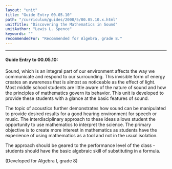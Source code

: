 ```yaml
---
layout: "unit"
title: "Guide Entry 00.05.10"
path: "/curriculum/guides/2000/5/00.05.10.x.html"
unitTitle: "Discovering the Mathematics in Sound"
unitAuthor: "Lewis L. Spence"
keywords: ""
recommendedFor: "Recommended for Algebra, grade 8."
---
```

<body>
<hr/>
<h4>
Guide Entry to 00.05.10:
</h4>
Sound, which is an integral part of our environment affects the way we communicate and respond to our surrounding.  This invisible form of energy creates an awareness that is almost as noticeable as the effect of light.  Most middle school students are little aware of the nature of sound and how the principles of mathematics govern its behavior.  This unit is developed to provide these students with a glance at the basic features of sound.
<p>
The topic of acoustics further demonstrates how sound can be manipulated to provide desired results for a good hearing environment for speech or music.  The interdisciplinary approach to these ideas allows student the opportunity to use mathematics to interpret the science. The primary objective is to create more interest in mathematics as students have the experience of using mathematics as a tool and not in the usual isolation.
</p>
<p>
The approach should be geared to the performance level of the class - students should have the basic algebraic skill of substituting in a formula.
</p>
<p>
(Developed for Algebra I, grade 8)
</p>
</body>
